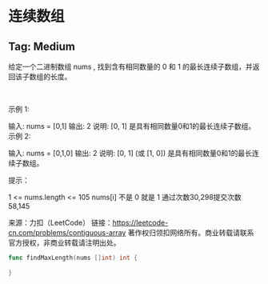 # 连续数组  

## Tag: Medium  

给定一个二进制数组 nums , 找到含有相同数量的 0 和 1 的最长连续子数组，并返回该子数组的长度。

 

示例 1:

输入: nums = [0,1]
输出: 2
说明: [0, 1] 是具有相同数量0和1的最长连续子数组。
示例 2:

输入: nums = [0,1,0]
输出: 2
说明: [0, 1] (或 [1, 0]) 是具有相同数量0和1的最长连续子数组。
 

提示：

1 <= nums.length <= 105
nums[i] 不是 0 就是 1
通过次数30,298提交次数58,145

来源：力扣（LeetCode）
链接：https://leetcode-cn.com/problems/contiguous-array
著作权归领扣网络所有。商业转载请联系官方授权，非商业转载请注明出处。


```go
func findMaxLength(nums []int) int {
    
}
```

